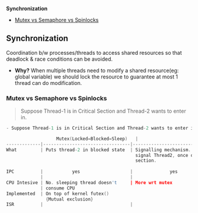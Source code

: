 **Synchronization**
- [Mutex vs Semaphore vs Spinlocks](#vs)

## Synchronization
Coordination b/w processes/threads to access shared resources so that deadlock & race conditions can be avoided.
- **Why?** When multiple threads need to modify a shared resource(eg: global variable) we should lock the resource to guarantee at most 1 thread can do modification.

<a name=vs></a>
### Mutex vs Semaphore vs Spinlocks
> Suppose Thread-1 is in Critical Section and Thread-2 wants to enter in.
```c
- Suppose Thread-1 is in Critical Section and Thread-2 wants to enter in.

                   Mutex(Locked=Blocked=Sleep)   |                     Semaphore        |   Spin-lock(Busy Wait){Fastest}
-------------|---------------------------------|----------------------------------------|---------------------------  
What         | Puts thread-2 in blocked state  | Signalling mechanism. Thread1 can      | Thread-2 keeps checking the lock
                                                 signal Thread2, once done in Critical  | continously in while(1). This 
                                                 section.                               | consumes CPU but is 3 times faster
                                                                                        | than Mutex.
IPC          |           yes                   |              yes                       |                                                                                 
             |                                 |                                        |
CPU Intesive | No. sleeping thread doesn't     | More wrt mutex                         | more wrt mutex
             | consume CPU
Implemented  | On top of kernel futex()
               {Mutual exclusion}
ISR          |                                 |                                        | synchronization in ISR is achieved using
                                                                                          spinlocks. Since these are Fastest.
```
